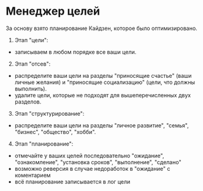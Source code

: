 # Менеджер целей

За основу взято планирование Кайдзен, которое было оптимизировано.

1. Этап "цели":
- записываем в любом порядке все ваши цели.
2. Этап "отсев":
- распределите ваши цели на разделы "приносящие счастье" (ваши личные желания) и "приносящие социализацию" (цели, что должны выполнить).
- удалите цели, которые не подходят для вышеперечисленных двух разделов.
3. Этап "структурирование":
- распределите ваши цели на разделы "личное развитие", "семья", "бизнес", "общество", "хобби".
4. Этап "планирование":
- отмечайте у ваших целей последовательно "ожидание", "ознакомление", "установка сроков", "выполнение", "сделано"
- возможно реверсия в случае недоработок в "ожидание" с коментарием
- всё планирование записывается в лог цели
